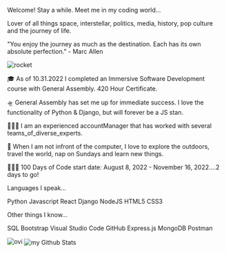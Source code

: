 Welcome! Stay a while. Meet me in my coding world...

Lover of all things space, interstellar, politics, media, history, pop culture and the journey of life.

"You enjoy the journey as much as the destination. Each has its own absolute perfection." - Marc Allen

![rocket](https://user-images.githubusercontent.com/110911839/188941582-25fc60b7-2e83-4e4f-b385-3756ed103d0d.gif)

🎓 As of 10.31.2022 I completed an Immersive Software Development course with General Assembly. 420 Hour Certificate.

🛸 General Assembly has set me up for immediate success. I love the functionality of Python & Django, but will forever be a JS stan.

👩🏽‍🏫 I am an experienced accountManager that has worked with several teams_of_diverse_experts.

🌱 When I am not infront of the computer, I love to explore the outdoors, travel the world, nap on Sundays and learn new things.

👩🏾‍💻 100 Days of Code start date: August 8, 2022 - November 16, 2022....2 days to go!

Languages I speak...

Python 
Javascript
React
Django
NodeJS
HTML5
CSS3

Other things I know...

SQL
Bootstrap
Visual Studio Code 
GitHub
Express.js 
MongoDB
Postman



<img src="https://github-readme-stats.vercel.app/api/top-langs?username=zachgexler&show_icons=true&locale=en&layout=compact&theme=chartreuse-dark" alt="ovi" />


<img align="center" src="https://github-readme-stats.vercel.app/api?username=zachgexler&include_all_commits=true&count_private=true&show_icons=true&line_height=20&title_color=2B5BBD&icon_color=1124BB&text_color=A1A1A1&bg_color=0,000000,130F40" alt="my Github Stats"/>

